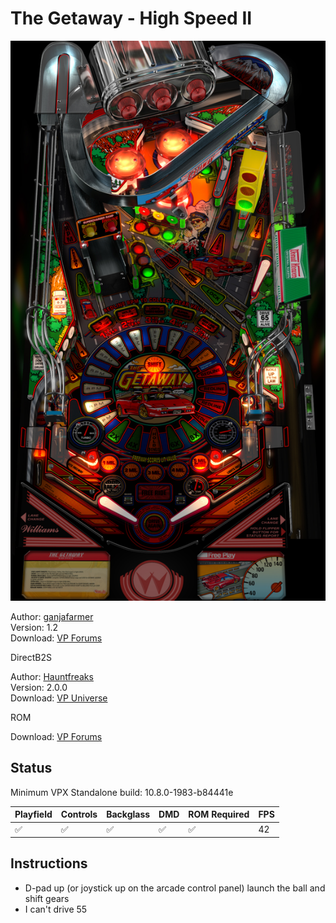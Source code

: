 # The Getaway - High Speed II

![Table Preview](../../images/vpx-getaway.jpg)

Author: [ganjafarmer](https://www.vpforums.org/index.php?app=core&module=search&do=user_activity&search_app=downloads&mid=113960)  
Version: 1.2  
Download: [VP Forums](https://www.vpforums.org/index.php?app=downloads&showfile=13130)

DirectB2S

Author: [Hauntfreaks](https://vpuniverse.com/profile/5216-hauntfreaks/)  
Version: 2.0.0  
Download: [VP Universe](https://vpuniverse.com/files/file/11932-the-getaway-high-speed-ii-williams-1992-b2s-with-full-dmd/)

ROM

Download: [VP Forums](https://www.vpforums.org/index.php?app=downloads&showfile=1330)


## Status 

Minimum VPX Standalone build: 10.8.0-1983-b84441e

| Playfield | Controls | Backglass | DMD | ROM Required | FPS | 
|-----------|----------|-----------|-----|--------------|-----|
| :white_check_mark: | :white_check_mark: | :white_check_mark: |:white_check_mark: | :white_check_mark: | 42 |


## Instructions

- D-pad up (or joystick up on the arcade control panel) launch the ball and shift gears
- I can't drive 55

